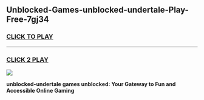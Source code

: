 
## Unblocked-Games-unblocked-undertale-Play-Free-7gj34
<h3>
<a href="https://premium76.site?title=unblocked-undertale&ref=15A">CLICK TO PLAY</a></h3>
<hr>

<h3>
<a href="https://premium76.site?title=unblocked-undertale&ref=15A">CLICK 2 PLAY</a>
  
</h3>

<a href="https://premium76.site?title=unblocked-undertale&ref=15A"><img src="https://clearcache.store/games.png"></a>


**unblocked-undertale games unblocked: Your Gateway to Fun and Accessible Online Gaming**
